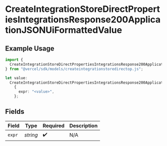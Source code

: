 # CreateIntegrationStoreDirectPropertiesIntegrationsResponse200ApplicationJSONUiFormattedValue

## Example Usage

```typescript
import {
  CreateIntegrationStoreDirectPropertiesIntegrationsResponse200ApplicationJSONUiFormattedValue,
} from "@vercel/sdk/models/createintegrationstoredirectop.js";

let value:
  CreateIntegrationStoreDirectPropertiesIntegrationsResponse200ApplicationJSONUiFormattedValue =
    {
      expr: "<value>",
    };
```

## Fields

| Field              | Type               | Required           | Description        |
| ------------------ | ------------------ | ------------------ | ------------------ |
| `expr`             | *string*           | :heavy_check_mark: | N/A                |